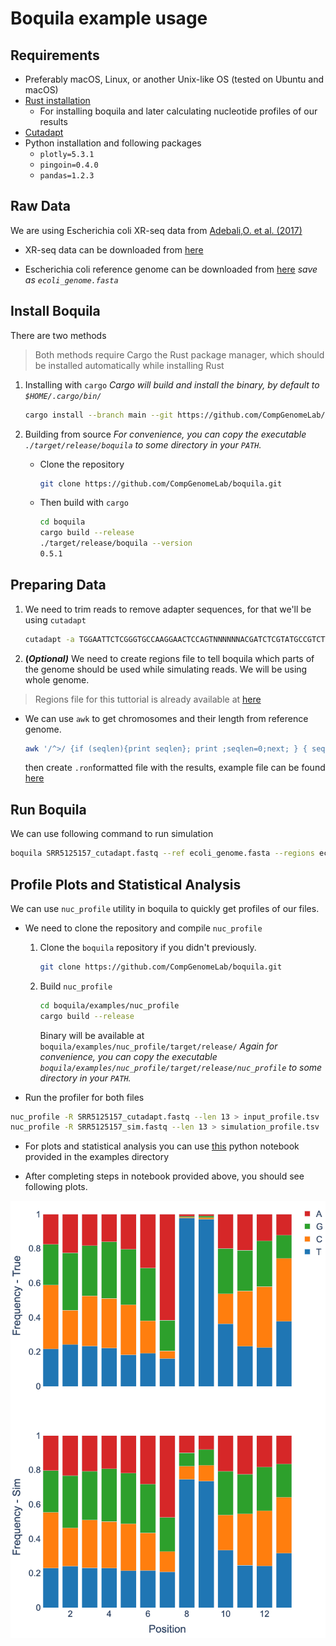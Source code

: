 # Boquila example usage

## Requirements

- Preferably macOS, Linux, or another Unix-like OS (tested on Ubuntu and macOS)
- [Rust installation](https://www.rust-lang.org/)
    - For installing boquila and later calculating nucleotide profiles of our results
- [Cutadapt](https://cutadapt.readthedocs.io/en/stable/installation.html)
- Python installation and following packages
    - `plotly=5.3.1`
    - `pingoin=0.4.0`
    - `pandas=1.2.3`


## Raw Data

We are using Escherichia coli XR-seq data from [Adebali,O. et al. (2017)](https://doi.org/10.1073/pnas.1700230114)

- XR-seq data can be downloaded from [here](ftp://ftp.sra.ebi.ac.uk/vol1/fastq/SRR512/007/SRR5125157/SRR5125157.fastq.gz)

- Escherichia coli reference genome can be downloaded from [here](https://www.ncbi.nlm.nih.gov/nuccore/NC_000913.3?report=fasta) *save as `ecoli_genome.fasta`*

## Install Boquila

There are two methods

> Both methods require Cargo the Rust package manager, which should be installed automatically while installing Rust

1. Installing with `cargo`
    *Cargo will build and install the binary, by default to `$HOME/.cargo/bin/`*

    ```bash
    cargo install --branch main --git https://github.com/CompGenomeLab/boquila.git
    ```

2. Building from source
    *For convenience, you can copy the executable `./target/release/boquila` to some directory in your `PATH`.*

    - Clone the repository
        ```bash
        git clone https://github.com/CompGenomeLab/boquila.git
        ```
    - Then build with `cargo`
        ```bash
        cd boquila
        cargo build --release
        ./target/release/boquila --version
        0.5.1
        ```

## Preparing Data

1. We need to trim reads to remove adapter sequences, for that we'll be using `cutadapt`

    ```bash
    cutadapt -a TGGAATTCTCGGGTGCCAAGGAACTCCAGTNNNNNNACGATCTCGTATGCCGTCTTCTGCTTG -o SRR5125157_cutadapt.fastq SRR5125157.fastq
    ```

2. **(_Optional)_** We need to create regions file to tell boquila which parts of the genome should be used while simulating reads.
We will be using whole genome.

> Regions file for this tuttorial is already available at [here](./ecoli.ron)

- We can use `awk` to get chromosomes and their length from reference genome.
    ```bash
    awk '/^>/ {if (seqlen){print seqlen}; print ;seqlen=0;next; } { seqlen += length($0)}END{print seqlen}' ecoli_genome.fasta
    ```
    then create `.ron`formatted file with the results, example file can be found [here](../GRCh38.ron)

## Run Boquila

We can use following command to run simulation

```bash
boquila SRR5125157_cutadapt.fastq --ref ecoli_genome.fasta --regions ecoli.ron --seed 7 > SRR5125157_sim.fastq
```

## Profile Plots and Statistical Analysis

We can use `nuc_profile` utility in boquila to quickly get profiles of our files.

- We need to clone the repository and compile `nuc_profile`

    1. Clone the `boquila` repository if you didn't previously.
        ```bash
        git clone https://github.com/CompGenomeLab/boquila.git
        ```
    2. Build `nuc_profile`
        ```bash
        cd boquila/examples/nuc_profile
        cargo build --release
        ```
        Binary will be available at `boquila/examples/nuc_profile/target/release/`
        *Again for convenience, you can copy the executable `boquila/examples/nuc_profile/target/release/nuc_profile` to some directory in your `PATH`.*

- Run the profiler for both files

```bash
nuc_profile -R SRR5125157_cutadapt.fastq --len 13 > input_profile.tsv
nuc_profile -R SRR5125157_sim.fastq --len 13 > simulation_profile.tsv
```

- For plots and statistical analysis you can use [this](./plots.ipynb) python notebook provided in the examples directory

- After completing steps in notebook provided above, you should see following plots.

<p align="center">
<img src="profiles.png">
</p>
